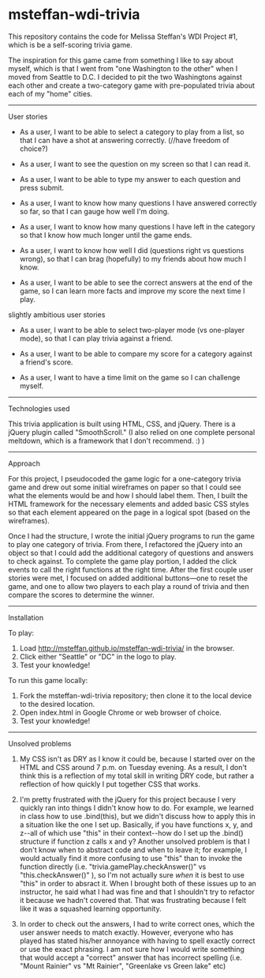 # msteffan-wdi-trivia
This repository contains the code for Melissa Steffan's WDI Project #1, which is be a self-scoring trivia game.

The inspiration for this game came from something I like to say about myself, which is that I went from "one Washington to the other" when I moved from Seattle to D.C. I decided to pit the two Washingtons against each other and create a two-category game with pre-populated trivia about each of my "home" cities.

***

User stories


- As a user, I want to be able to select a category to play from a list, so that I can have a shot at answering correctly. (//have freedom of choice?)

- As a user, I want to see the question on my screen so that I can read it.

- As a user, I want to be able to type my answer to each question and press submit.

- As a user, I want to know how many questions I have answered correctly so far, so that I can gauge how well I'm doing.

- As a user, I want to know how many questions I have left in the category so that I know how much longer until the game ends.

- As a user, I want to know how well I did (questions right vs questions wrong), so that I can brag (hopefully) to my friends about how much I know.

- As a user, I want to be able to see the correct answers at the end of the game, so I can learn more facts and improve my score the next time I play.

slightly ambitious user stories

- As a user, I want to be able to select two-player mode (vs one-player mode), so that I can play trivia against a friend.

- As a user, I want to be able to compare my score for a category against a friend's score.

- As a user, I want to have a time limit on the game so I can challenge myself.

***
Technologies used

This trivia application is built using HTML, CSS, and jQuery. There is a jQuery plugin called "SmoothScroll." (I also relied on one complete personal meltdown, which is a framework that I don't recommend. :) )

***

Approach

For this project, I pseudocoded the game logic for a one-category trivia game and drew out some initial wireframes on paper so that I could see what the elements would be and how I should label them. Then, I built the HTML framework for the necessary elements and added basic CSS styles so that each element appeared on the page in a logical spot (based on the wireframes).

Once I had the structure, I wrote the initial jQuery programs to run the game to play one category of trivia. From there, I refactored the jQuery into an object so that I could add the additional category of questions and answers to check against. To complete the game play portion, I added the click events to call the right functions at the right time. After the first couple user stories were met, I focused on added additional buttons—one to reset the game, and one to allow two players to each play a round of trivia and then compare the scores to determine the winner.

***

Installation

To play:
1) Load http://msteffan.github.io/msteffan-wdi-trivia/ in the browser.
2) Click either "Seattle" or "DC" in the logo to play.
3) Test your knowledge!

To run this game locally:
1) Fork the msteffan-wdi-trivia repository; then clone it to the local device to the desired location.
2) Open index.html in Google Chrome or web browser of choice.
3) Test your knowledge!

***

Unsolved problems

1) My CSS isn't as DRY as I know it could be, because I started over on the HTML and CSS around 7 p.m. on Tuesday evening. As a result, I don't think this is a reflection of my total skill in writing DRY code, but rather a reflection of how quickly I put together CSS that works.

2) I'm pretty frustrated with the jQuery for this project because I very quickly ran into things I didn't know how to do. For example, we learned in class how to use .bind(this), but we didn't discuss how to apply this in a situation like the one I set up. Basically, if you have functions x, y, and z--all of which use "this" in their context--how do I set up the .bind() structure if function z calls x and y? Another unsolved problem is that I don't know when to abstract code and when to leave it; for example, I would actually find it more confusing to use "this" than to invoke the function directly (i.e. "trivia.gamePlay.checkAnswer()" vs "this.checkAnswer()" ), so I'm not actually sure *when* it is best to use "this" in order to absract it. When I brought both of these issues up to an instructor, he said what I had was fine and that I shouldn't try to refactor it because we hadn't covered that. That was frustrating because I felt like it was a squashed learning opportunity.

3) In order to check out the answers, I had to write correct ones, which the user answer needs to match exactly. However, everyone who has played has stated his/her annoyance with having to spell exactly correct or use the exact phrasing. I am not sure how I would write something that would accept a "correct" answer that has incorrect spelling (i.e. "Mount Rainier" vs "Mt Rainier", "Greenlake vs Green lake" etc)



